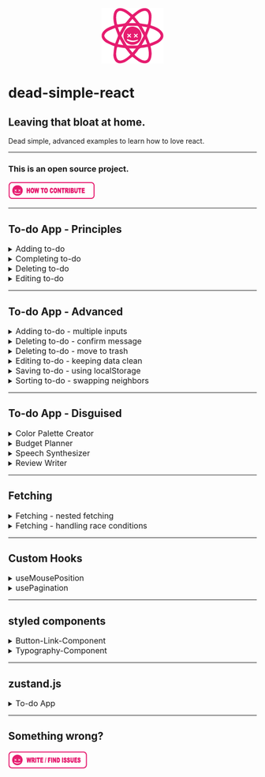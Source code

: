 <p align="center"><img src="./assets/png/dead-simple-react-logo.png"/></p>

# dead-simple-react

## Leaving that bloat at home.

Dead simple, advanced examples to learn how to love react.

---

### This is an open source project.

<a href="./docs/how-to-cobtribute.md" target="_blank">![How to contribute](./assets/png/how-to-contribute.png)</a>

---

## To-do App - Principles

<details>
 <summary><font size="3">Adding to-do</font></summary>
A form that submits to-dos to a list.

- uses a controlled input
- input field is required
- input field clears after form submit

<a href="https://githubbox.com/doemser/dead-simple-react/tree/main/examples/todo-app-principles/adding-todo-app" target="_blank">![Edit in Codesandbox](./assets/png/edit-in-codesandbox.png)</a>

</details>

<details>
 <summary><font size="3">Completing to-do</font></summary>
A completable to-dos list.

- uses a controlled input of type checkbox
- uses `map()` to toggle each todo's completed state
- uses inline-styling to show if completed

<a href="https://githubbox.com/doemser/dead-simple-react/tree/main/examples/todo-app-principles/completing-todo-app" target="_blank">![Edit in Codesandbox](./assets/png/edit-in-codesandbox.png)</a>

</details>

<details>
 <summary><font size="3">Deleting to-do</font></summary>
A deletable to-do list.

- uses `filter()` method to delete item
- has no confirm message

<a href="https://githubbox.com/doemser/dead-simple-react/tree/main/examples/todo-app-principles/deleting-todo-app" target="_blank">![Edit in Codesandbox](./assets/png/edit-in-codesandbox.png)</a>

</details>

<details>
 <summary><font size="3">Editing to-do</font></summary>
An editable to-do list.

- uses `map()` method to toggle if todo is in edit mode
- edit mode swaps span with input
- input controlled by todo name
- changes are directly written into the state

> this is dead simple - but edit mode should not be in the data we mock as a database, better keep your data structure clean from states that are only needed to render on the frontend.

<a href="https://githubbox.com/doemser/dead-simple-react/tree/main/examples/todo-app-principles/editing-todo-app" target="_blank">![Edit in Codesandbox](./assets/png/edit-in-codesandbox.png)</a>

</details>

---

## To-do App - Advanced

<details>
 <summary><font size="3">Adding to-do - multiple inputs</font></summary>
A form that submits to-dos with multiple values to a list.

- uses `new FormData()` instead of controlled inputs

<a href="https://githubbox.com/doemser/dead-simple-react/tree/main/examples/todo-app-advanced/adding-todo-app-multiple-inputs" target="_blank">![Edit in Codesandbox](./assets/png/edit-in-codesandbox.png)</a>

</details>

<details>
 <summary><font size="3">Deleting to-do - confirm message</font></summary>
A deletable todo list that asks for confirmation before deleting.

- uses custom component
- uses "Lifting up State"

<a href="https://githubbox.com/doemser/dead-simple-react/tree/main/examples/todo-app-advanced/deleting-todo-app-confirm-message" target="_blank">![Edit in Codesandbox](./assets/png/edit-in-codesandbox.png)</a>

</details>

<details>
 <summary><font size="3">Deleting to-do - move to trash</font></summary>
A deletable todo list that moves item to trash list.

- marks a to-do for trash
- uses `filter()` chained with `map()`

<a href="https://githubbox.com/doemser/dead-simple-react/tree/main/examples/todo-app-advanced/deleting-todo-app-move-to-trash" target="_blank">![Edit in Codesandbox](./assets/png/edit-in-codesandbox.png)</a>

</details>

<details>
 <summary><font size="3">Editing to-do - keeping data clean</font></summary>
An editable to-do list with nested edit mode toggle.

- uses custom component
- uses "Lifting up State"
- keeps data structure clean from an items edit state
- uses formData and controlled input

<a href="https://githubbox.com/doemser/dead-simple-react/tree/main/examples/todo-app-advanced/editing-todo-app-keeping-data-clean" target="_blank">![Edit in Codesandbox](./assets/png/edit-in-codesandbox.png)</a>

</details>

<details>
 <summary><font size="3">Saving to-do - using localStorage</font></summary>
A todo-list that is saved in your localStorage.

- uses `localStorage.setItem()`
- uses `localStorage.getItem()`

> Note that this solution will not work in a ssr environment. For ssr use `useSyncExternalStore` or a dedicated library.

<a href="https://githubbox.com/doemser/dead-simple-react/tree/main/examples/todo-app-advanced/saving-todo-app-using-localstorage" target="_blank">![Edit in Codesandbox](./assets/png/edit-in-codesandbox.png)</a>

</details>

<details>
 <summary><font size="3">Sorting to-do - swapping neighbors</font></summary>
Todo-list which allows you to swap neighboring to-dos.

- clones the state array to make it mutable

> If you are looking for a better solution, you probably want to take a look at `splice()`method.

<a href="https://githubbox.com/doemser/dead-simple-react/tree/main/examples/todo-app-advanced/sorting-todo-app-swapping-neighbors" target="_blank">![Edit in Codesandbox](./assets/png/edit-in-codesandbox.png)</a>

</details>

---

## To-do App - Disguised

<details>
 <summary><font size="3">Color Palette Creator</font></summary>
A form that submits colors to a list from where you can copy the hex codes.

- text and color input are using the same useState
- uses async function `navigator.clipboard.writeText()`

<a href="https://githubbox.com/doemser/dead-simple-react/tree/main/examples/todo-app-disguised/todo-app-disguised-color-palette-creator" target="_blank">![Edit in Codesandbox](./assets/png/edit-in-codesandbox.png)</a>

> Depending on the browser, this will throw an error in Codesandbox's editor-mode, but will most likely work if you open the app in a new window.

</details>

<details>
 <summary><font size="3">Budget Planner</font></summary>
A form that submits expenses and calculates a budget.

- uses a loading bar to display rest budget
- uses controlled inputs
- uses `Number.parseFloat()`
- uses `Math.round()`
- size at where you should split up custom components

<a href="https://githubbox.com/doemser/dead-simple-react/tree/main/examples/todo-app-disguised/todo-app-disguised-budget-planner" target="_blank">![Edit in Codesandbox](./assets/png/edit-in-codesandbox.png)</a>

</details>

<details>
 <summary><font size="3">Speech Synthesizer</font></summary>
A form that says what you submit to a list from which you can say it again.

- uses Web Speech API
- uses your browsers default language/voice

<a href="https://githubbox.com/doemser/dead-simple-react/tree/main/examples/todo-app-disguised/todo-app-disguised-speech-synthesizer" target="_blank">![Edit in Codesandbox](./assets/png/edit-in-codesandbox.png)</a>

</details>

<details>
 <summary><font size="3">Review Writer</font></summary>
A form that submits 5-star reviews.

- uses `Array.from()`

<a href="https://githubbox.com/doemser/dead-simple-react/tree/main/examples/todo-app-disguised/todo-app-disguised-review-writer" target="_blank">![Edit in Codesandbox](./assets/png/edit-in-codesandbox.png)</a>

</details>

---

## Fetching

<details>
 <summary><font size="3">Fetching - nested fetching</font></summary>
Fetch that receives data including another url you need to fetch.

- uses async/await
- uses a loading state

<a href="https://githubbox.com/doemser/dead-simple-react/tree/main/examples/fetching/fetching-nested-fetching" target="_blank">![Edit in Codesandbox](./assets/png/edit-in-codesandbox.png)</a>

</details>

<details>
 <summary><font size="3">Fetching - handling race conditions</font></summary>
Fetch with pagination that handles race conditions.

- uses async/await
- uses pagination to fetch
- uses a cleanup function in useEffect to set an ignore flag

> While fetching with pagination it is not guaranteed, that responses arrive in the same order we request them, so we manually take care, that the last request will always be the last no matter if it responded faster than an earlier request.

<a href="https://githubbox.com/doemser/dead-simple-react/tree/main/examples/fetching/fetching-handling-race-conditions" target="_blank">![Edit in Codesandbox](./assets/png/edit-in-codesandbox.png)</a>

</details>

---

## Custom Hooks

<details>
 <summary><font size="3">useMousePosition</font></summary>
Custom hook that returns the position of the mouse.

- uses `window.addEventListener()` and `window.removeEventListener()`
- uses a cleanup function in a useEffect
- one of the most easiest self written hooks

<a href="https://githubbox.com/doemser/dead-simple-react/tree/main/examples/custom-hooks/custom-hooks-use-mouse-position" target="_blank">![Edit in Codesandbox](./assets/png/edit-in-codesandbox.png)</a>

</details>

<details>
 <summary><font size="3">usePagination</font></summary>
Custom hook you can use to implement pagination.

- returns an object with 4 values
- returns current page
- returns function for next and previous page
- returns function to set a specific page

<a href="https://githubbox.com/doemser/dead-simple-react/tree/main/examples/custom-hooks/custom-hooks-use-pagination" target="_blank">![Edit in Codesandbox](./assets/png/edit-in-codesandbox.png)</a>

</details>

---

## styled components

<details>
 <summary><font size="3">Button-Link-Component</font></summary>
Custom component that either returns a button or an anchor.

- similar to [mui's Button Component](https://mui.com/material-ui/react-button/)
- can be used for every button and link in your app

<a href="https://githubbox.com/doemser/dead-simple-react/tree/main/examples/styled-components/styled-components-button-component" target="_blank">![Edit in Codesandbox](./assets/png/edit-in-codesandbox.png)</a>

</details>

<details>
 <summary><font size="3">Typography-Component</font></summary>
Custom component that returns styled text components depending on the props you pass.

- similar to [mui's Typography Component](https://mui.com/material-ui/react-typography/)
- can be used for every piece of text in your app
- accepts `children`, `variant`, `component` and every other prop you want to use

> Setting component (semantic) independently from variant (styling) separates concerns.

<a href="https://githubbox.com/doemser/dead-simple-react/tree/main/examples/styled-components/styled-components-typography-component" target="_blank">![Edit in Codesandbox](./assets/png/edit-in-codesandbox.png)</a>

</details>

---

## zustand.js

<details>
 <summary><font size="3">To-do App</font></summary>
To-do App that uses global state with zustand.js.

- can add using spreading
- can delete using `filter()`
- can complete using `map()`

> Note that zustand.js as a global state management system can be imported directly into components, no matter how deep they are nested in the tree.

<a href="https://githubbox.com/doemser/dead-simple-react/tree/main/examples/zustand/zustand-todo-app" target="_blank">![Edit in Codesandbox](./assets/png/edit-in-codesandbox.png)</a>

</details>

---

## Something wrong?

<a href="https://github.com/doemser/dead-simple-react/issues" target="_blank">![Write / Find Issues](./assets/png/write-find-issues.png)</a>
